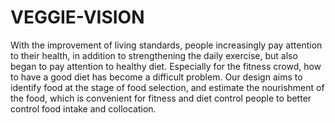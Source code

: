 # VEGGIE-VISION
With the improvement of living standards, people increasingly pay attention to their health, in addition to strengthening the daily exercise, but also began to pay attention to healthy diet. Especially for the fitness crowd, how to have a good diet has become a difficult problem. Our design aims to identify food at the stage of food selection, and estimate the nourishment of the food, which is convenient for fitness and diet control people to better control food intake and collocation.


